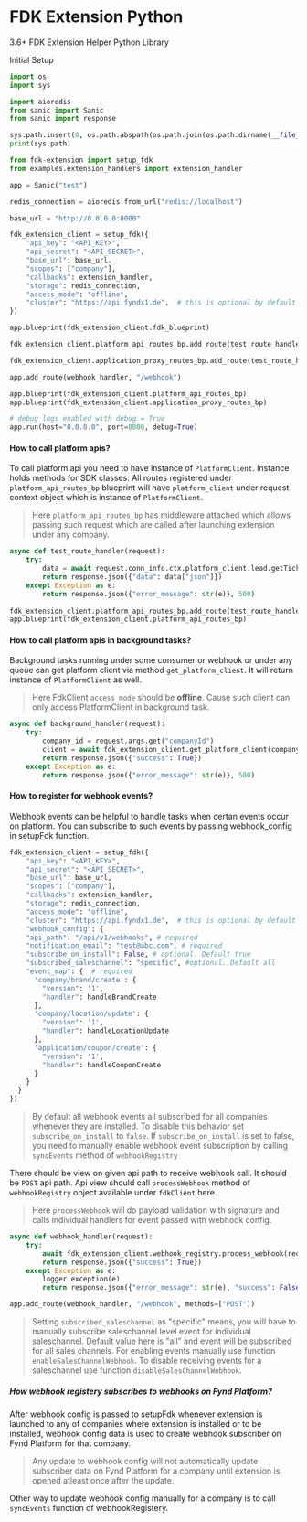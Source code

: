 # FDK Extension Python
3.6+
FDK Extension Helper Python Library

Initial Setup

```python
import os
import sys

import aioredis
from sanic import Sanic
from sanic import response

sys.path.insert(0, os.path.abspath(os.path.join(os.path.dirname(__file__), '..')))
print(sys.path)

from fdk-extension import setup_fdk
from examples.extension_handlers import extension_handler

app = Sanic("test")

redis_connection = aioredis.from_url("redis://localhost")

base_url = "http://0.0.0.0:8000"

fdk_extension_client = setup_fdk({
    "api_key": "<API_KEY>",
    "api_secret": "<API_SECRET>",
    "base_url": base_url,
    "scopes": ["company"],
    "callbacks": extension_handler,
    "storage": redis_connection,
    "access_mode": "offline",
    "cluster": "https://api.fyndx1.de",  # this is optional by default it points to prod.
})

app.blueprint(fdk_extension_client.fdk_blueprint)

fdk_extension_client.platform_api_routes_bp.add_route(test_route_handler, "/test/routes")

fdk_extension_client.application_proxy_routes_bp.add_route(test_route_handler, "/1234")

app.add_route(webhook_handler, "/webhook")

app.blueprint(fdk_extension_client.platform_api_routes_bp)
app.blueprint(fdk_extension_client.application_proxy_routes_bp)

# debug logs enabled with debug = True
app.run(host="0.0.0.0", port=8000, debug=True)

```

#### How to call platform apis?

To call platform api you need to have instance of `PlatformClient`. Instance holds methods for SDK classes. All routes registered under `platform_api_routes_bp` blueprint will have `platform_client` under request context object which is instance of `PlatformClient`.

> Here `platform_api_routes_bp` has middleware attached which allows passing such request which are called after launching extension under any company.

```python
async def test_route_handler(request):
    try:
        data = await request.conn_info.ctx.platform_client.lead.getTicket(id="61b08ec5c63045521bcf124f")
        return response.json({"data": data["json"]})
    except Exception as e:
        return response.json({"error_message": str(e)}, 500)
        
fdk_extension_client.platform_api_routes_bp.add_route(test_route_handler, "/test/routes")
app.blueprint(fdk_extension_client.platform_api_routes_bp)
```

#### How to call platform apis in background tasks?

Background tasks running under some consumer or webhook or under any queue can get platform client via method `get_platform_client`. It will return instance of `PlatformClient` as well. 

> Here FdkClient `access_mode` should be **offline**. Cause such client can only access PlatformClient in background task. 

```python
async def background_handler(request):
    try:
        company_id = request.args.get("companyId")
        client = await fdk_extension_client.get_platform_client(company_id)
        return response.json({"success": True})
    except Exception as e:
        return response.json({"error_message": str(e)}, 500)
```


#### How to register for webhook events?

Webhook events can be helpful to handle tasks when certan events occur on platform. You can subscribe to such events by passing webhook_config in setupFdk function.

```python
fdk_extension_client = setup_fdk({
    "api_key": "<API_KEY>",
    "api_secret": "<API_SECRET>",
    "base_url": base_url,
    "scopes": ["company"],
    "callbacks": extension_handler,
    "storage": redis_connection,
    "access_mode": "offline",
    "cluster": "https://api.fyndx1.de",  # this is optional by default it points to prod.
    "webhook_config": {
    "api_path": "/api/v1/webhooks", # required
    "notification_email": "test@abc.com", # required
    "subscribe_on_install": False, # optional. Default true
    "subscribed_saleschannel": "specific", #optional. Default all
    "event_map": {  # required
      'company/brand/create': {
        "version": '1',
        "handler": handleBrandCreate
      },
      'company/location/update': {
        "version": '1',
        "handler": handleLocationUpdate
      },
      'application/coupon/create': {
        "version": '1',
        "handler": handleCouponCreate
      }
    }
  }
})
```
> By default all webhook events all subscribed for all companies whenever they are installed. To disable this behavior set `subscribe_on_install` to `false`. If `subscribe_on_install` is set to false, you need to manually enable webhook event subscription by calling `syncEvents` method of `webhookRegistry`

There should be view on given api path to receive webhook call. It should be `POST` api path. Api view should call `processWebhook` method of `webhookRegistry` object available under `fdkClient` here.

> Here `processWebhook` will do payload validation with signature and calls individual handlers for event passed with webhook config. 

```python
async def webhook_handler(request):
    try:
        await fdk_extension_client.webhook_registry.process_webhook(request)
        return response.json({"success": True})
    except Exception as e:
        logger.exception(e)
        return response.json({"error_message": str(e), "success": False}, 500)

app.add_route(webhook_handler, "/webhook", methods=["POST"])
```

> Setting `subscribed_saleschannel` as "specific" means, you will have to manually subscribe saleschannel level event for individual saleschannel. Default value here is "all" and event will be subscribed for all sales channels. For enabling events manually use function `enableSalesChannelWebhook`. To disable receiving events for a saleschannel use function `disableSalesChannelWebhook`. 


##### How webhook registery subscribes to webhooks on Fynd Platform?
After webhook config is passed to setupFdk whenever extension is launched to any of companies where extension is installed or to be installed, webhook config data is used to create webhook subscriber on Fynd Platform for that company. 

> Any update to webhook config will not automatically update subscriber data on Fynd Platform for a company until extension is opened atleast once after the update. 

Other way to update webhook config manually for a company is to call `syncEvents` function of webhookRegistery.   